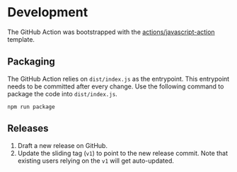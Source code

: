# Development

The GitHub Action was bootstrapped with the [actions/javascript-action](https://github.com/actions/javascript-action) template.

## Packaging

The GitHub Action relies on `dist/index.js` as the entrypoint. This entrypoint needs to be committed after every change. Use the following command to package the code into `dist/index.js`.

```
npm run package
```

## Releases

1. Draft a new release on GitHub.
1. Update the sliding tag (`v1`) to point to the new release commit. Note that existing users relying on the `v1` will get auto-updated.

